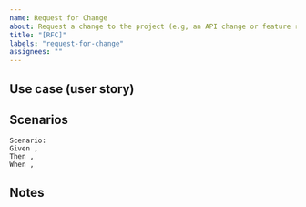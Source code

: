 ```yaml
---
name: Request for Change
about: Request a change to the project (e.g, an API change or feature request)
title: "[RFC]"
labels: "request-for-change"
assignees: ""
---
```


## Use case (user story)

<!--
  Please provide a business/use case for this change.

  E.g:
    As a developer using literal.js,
    I want literal.js to be built on DOM standards,
    In order to be awesome.
->
```
As a ,
I want to ,
In order to .
```

## Description
<!--
  Please provide a brief description of what you're proposing
-->

## Scenarios

<!--
   Please provide as detailed of scenarios as possible,
   to help the maintainers quickly understand what you're proposing

   E.g:

   Scenario: Use the CLI to update from multiple JSON files
   Given I am using the CLI to update my remote index,
   When I have multiples files to use for my index,
   Then I should be able to provide them all to the CLI,
        and my remote index should include all changes from all files.
-->

```gherkin
Scenario:
Given ,
Then ,
When ,
```

## Notes

<!--
  Provide any other details you would like to provide
-->
